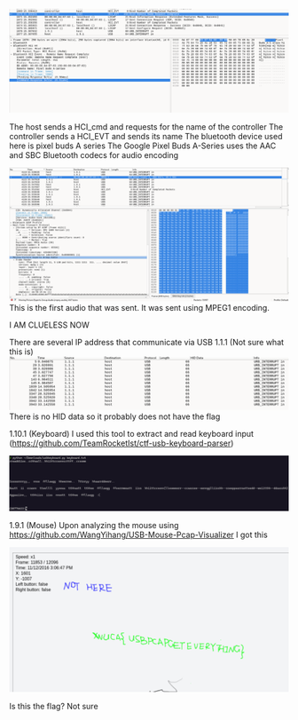 ![](./sc/sc1.png)

The host sends a HCI_cmd and requests for the name of the controller
The controller sends a HCI_EVT and sends its name
The bluetooth device used here is pixel buds A series
The Google Pixel Buds A-Series uses the AAC and SBC Bluetooth codecs for audio encoding 

![](./sc/sc6.png)
This is the first audio that was sent. It was sent using MPEG1 encoding.

I AM CLUELESS NOW

There are several IP address that communicate via USB 
1.1.1 (Not sure what this is)
![](./sc/sc4.png)
There is no HID data so it probably does not have the flag

1.10.1 (Keyboard)
I used this tool to extract and read keyboard input (https://github.com/TeamRocketIst/ctf-usb-keyboard-parser)

![](./sc/sc5.png)


1.9.1 (Mouse)
Upon analyzing the mouse using https://github.com/WangYihang/USB-Mouse-Pcap-Visualizer I got this

![](./sc/sc3.png)

Is this the flag? Not sure


